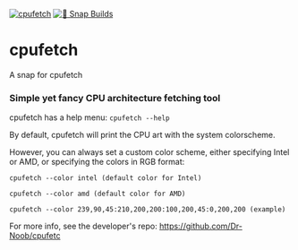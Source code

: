 [![cpufetch](https://snapcraft.io/cpufetch/badge.svg)](https://snapcraft.io/cpufetch) [![🧪 Snap Builds](https://github.com/kz6fittycent/cpufetch/workflows/%F0%9F%A7%AA%20Snap%20Builds/badge.svg)](https://github.com/kz6fittycent/cpufetch/actions?query=workflow:"🧪+Snap+Builds")


# cpufetch
A snap for cpufetch

### Simple yet fancy CPU architecture fetching tool

  cpufetch has a help menu: `cpufetch --help`
  
  By default, cpufetch will print the CPU art with the system colorscheme. 
  
  However, you can always set a custom color scheme, either specifying 
  Intel or AMD, or specifying the colors in RGB format:

```
cpufetch --color intel (default color for Intel)
  
cpufetch --color amd (default color for AMD)

cpufetch --color 239,90,45:210,200,200:100,200,45:0,200,200 (example)
``` 
  
  For more info, see the developer's repo: https://github.com/Dr-Noob/cpufetc
